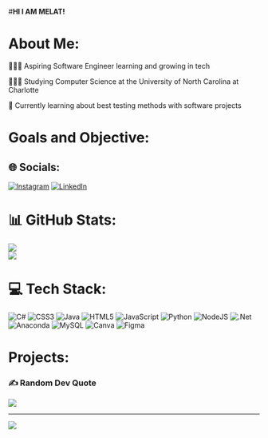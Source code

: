 #**HI I AM MELAT!**


# About Me:
👩🏻‍💻 Aspiring Software Engineer learning and growing in tech

👩🏻‍🎓 Studying Computer Science at the University of North Carolina at Charlotte

💭 Currently learning about best testing methods with software projects

# Goals and Objective:

## 🌐 Socials:
[![Instagram](https://img.shields.io/badge/Instagram-%23E4405F.svg?logo=Instagram&logoColor=white)](https://instagram.com/melattg1) [![LinkedIn](https://img.shields.io/badge/LinkedIn-%230077B5.svg?logo=linkedin&logoColor=white)](https://linkedin.com/in/melatghebru) 



# 📊 GitHub Stats:
![](https://github-readme-stats.vercel.app/api?username=mghebru&theme=dark&hide_border=false&include_all_commits=false&count_private=false)<br/>
![](https://github-readme-streak-stats.herokuapp.com/?user=mghebru&theme=dark&hide_border=false)<br/>



# 💻 Tech Stack:
![C#](https://img.shields.io/badge/c%23-%23239120.svg?style=for-the-badge&logo=csharp&logoColor=white) ![CSS3](https://img.shields.io/badge/css3-%231572B6.svg?style=for-the-badge&logo=css3&logoColor=white) ![Java](https://img.shields.io/badge/java-%23ED8B00.svg?style=for-the-badge&logo=openjdk&logoColor=white) ![HTML5](https://img.shields.io/badge/html5-%23E34F26.svg?style=for-the-badge&logo=html5&logoColor=white) ![JavaScript](https://img.shields.io/badge/javascript-%23323330.svg?style=for-the-badge&logo=javascript&logoColor=%23F7DF1E) ![Python](https://img.shields.io/badge/python-3670A0?style=for-the-badge&logo=python&logoColor=ffdd54) ![NodeJS](https://img.shields.io/badge/node.js-6DA55F?style=for-the-badge&logo=node.js&logoColor=white) ![.Net](https://img.shields.io/badge/.NET-5C2D91?style=for-the-badge&logo=.net&logoColor=white) ![Anaconda](https://img.shields.io/badge/Anaconda-%2344A833.svg?style=for-the-badge&logo=anaconda&logoColor=white) ![MySQL](https://img.shields.io/badge/mysql-4479A1.svg?style=for-the-badge&logo=mysql&logoColor=white) ![Canva](https://img.shields.io/badge/Canva-%2300C4CC.svg?style=for-the-badge&logo=Canva&logoColor=white) ![Figma](https://img.shields.io/badge/figma-%23F24E1E.svg?style=for-the-badge&logo=figma&logoColor=white)

# Projects:


### ✍️ Random Dev Quote
![](https://quotes-github-readme.vercel.app/api?type=horizontal&theme=radical)

---
[![](https://visitcount.itsvg.in/api?id=mghebru&icon=0&color=0)](https://visitcount.itsvg.in)

<!-- Proudly created with GPRM ( https://gprm.itsvg.in ) -->
